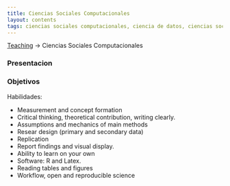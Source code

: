 ```yaml
---
title: Ciencias Sociales Computacionales
layout: contents
tags: ciencias sociales computacionales, ciencia de datos, ciencias sociales, politicas publicas, ciencia politica
---
```


<a name="SectionMenu"></a>

[Teaching](../../teaching) &rarr; Ciencias Sociales Computacionales


<a name="Presentacion"></a>
### Presentacion

<a name="Objetivos"></a>
### Objetivos

Habilidades:
- Measurement and concept formation
- Critical thinking, theoretical contribution, writing clearly.
- Assumptions and mechanics of main methods
- Resear design (primary and secondary data)
- Replication
- Report findings and visual display.
- Ability to learn on your own
- Software: R and Latex.
- Reading tables and figures
- Workflow, open and reproducible science
